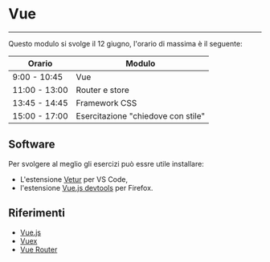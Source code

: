 # Vue

---

Questo modulo si svolge il 12 giugno, l'orario di massima è il seguente:

Orario | Modulo
--- | ---
9:00 - 10:45  | Vue
11:00 - 13:00 | Router e store
13:45 - 14:45 | Framework CSS
15:00 - 17:00 | Esercitazione "chiedove con stile"

## Software

Per svolgere al meglio gli esercizi può essre utile installare:

* L'estensione [Vetur](https://marketplace.visualstudio.com/items?itemName=octref.vetur) per VS Code,
* l'estensione [Vue.js devtools](https://addons.mozilla.org/en-US/firefox/addon/vue-js-devtools/) per Firefox.

## Riferimenti

* [Vue.js](https://vuejs.org/)
* [Vuex](https://vuex.vuejs.org/)
* [Vue Router](https://router.vuejs.org/)

